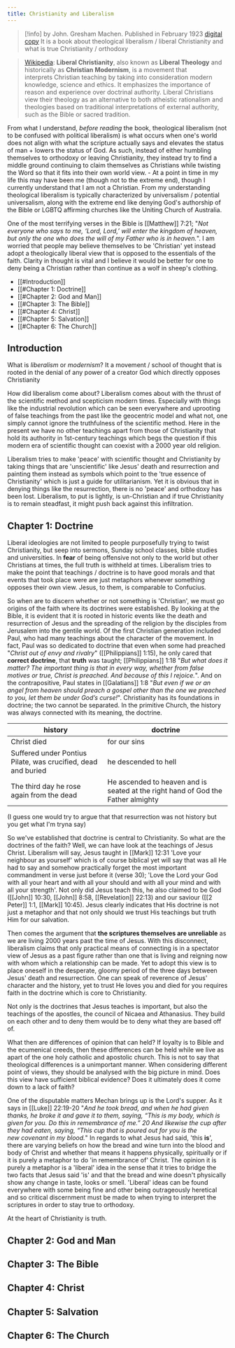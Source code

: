 ```yaml
---
title: Christianity and Liberalism
---
```


>[!info] by John. Gresham Machen. Published in February 1923
>[digital copy](https://www.monergism.com/thethreshold/sdg/machen/Christianity%20and%20Liberalism%20-%20J.%20Gresham%20Machen.pdf)
> It is a book about theological liberalism / liberal Christianity and what is true Christianity / orthodoxy

> [Wikipedia](https://en.wikipedia.org/wiki/Liberal_Christianity): **Liberal Christianity**, also known as **Liberal Theology** and historically as **Christian Modernism**, is a movement that interprets Christian teaching by taking into consideration modern knowledge, science and ethics. It emphasizes the importance of reason and experience over doctrinal authority. Liberal Christians view their theology as an alternative to both atheistic rationalism and theologies based on traditional interpretations of external authority, such as the Bible or sacred tradition.

From what I understand, *before reading* the book, theological liberalism (not to be confused with political liberalism) is what occurs when one's world does not align with what the scripture actually says and elevates the status of man + lowers the status of God. As such, instead of either humbling themselves to orthodoxy or leaving Christianity, they instead try to find a middle ground continuing to claim themselves as Christians while twisting the Word so that it fits into their own world view. - At a point in time in my life this may have been me (though not to the extreme end), though I currently understand that I am not a Christian. From my understanding theological liberalism is typically characterized by universalism / potential universalism, along with the extreme end like denying God's authorship of the Bible or LGBTQ affirming churches like the Uniting Church of Australia.

One of the most terrifying verses in the Bible is [[Matthew]] 7:21; "*Not everyone who says to me, ‘Lord, Lord,’ will enter the kingdom of heaven, but only the one who does the will of my Father who is in heaven.*". I am worried that people may believe themselves to be 'Christian' yet instead adopt a theologically liberal view that is opposed to the essentials of the faith. Clarity in thought is vital and I believe it would be better for one to deny being a Christian rather than continue as a wolf in sheep's clothing.

- [[#Introduction]]
- [[#Chapter 1: Doctrine]]
- [[#Chapter 2: God and Man]]
- [[#Chapter 3: The Bible]]
- [[#Chapter 4: Christ]]
- [[#Chapter 5: Salvation]]
- [[#Chapter 6: The Church]]
## Introduction

What is *liberalism* or *modernism*? It a movement / school of thought that is rooted in the denial of any power of a creator God which directly opposes Christianity

How did liberalism come about? Liberalism comes about with the thrust of the scientific method and scepticism modern times. Especially with things like the industrial revolution which can be seen everywhere and uprooting of false teachings from the past like the geocentric model and what not, one simply cannot ignore the truthfulness of the scientific method. Here in the present we have no other teachings apart from those of Christianity that hold its authority in 1st-century teachings which begs the question if this modern era of scientific thought can coexist with a 2000 year old religion.

Liberalism tries to make 'peace' with scientific thought and Christianity by taking things that are 'unscientific' like Jesus' death and resurrection and painting them instead as symbols which point to the 'true essence of Christianity' which is just a guide for utilitarianism. Yet it is obvious that in denying things like the resurrection, there is no 'peace' and orthodoxy has been lost. Liberalism, to put is lightly, is un-Christian and if true Christianity is to remain steadfast, it might push back against this infiltration.
## Chapter 1: Doctrine

Liberal ideologies are not limited to people purposefully trying to twist Christianity, but seep into sermons, Sunday school classes, bible studies and universities. In **fear** of being offensive not only to the world but other Christians at times, the full truth is withheld at times. Liberalism tries to make the point that teachings / doctrine is to have good morals and that events that took place were are just metaphors whenever something opposes their own view. Jesus, to them, is comparable to Confucius.

So when are to discern whether or not something is 'Christian', we must go origins of the faith where its doctrines were established. By looking at the Bible, it is evident that it is rooted in historic events like the death and resurrection of Jesus and the spreading of the religion by the disciples from Jerusalem into the gentile world. Of the first Christian generation included Paul, who had many teachings about the character of the movement. In fact, Paul was so dedicated to doctrine that even when some had preached "*Christ out of envy and rivalry*" ([[Philippians]] 1:15), he only cared that **correct doctrine**, that **truth** was taught; [[Philippians]] 1:18 "*But what does it matter? The important thing is that in every way, whether from false motives or true, Christ is preached. And because of this I rejoice.*". And on the contrapositive, Paul states in [[Galatians]] 1:8 "*But even if we or an angel from heaven should preach a gospel other than the one we preached to you, let them be under God’s curse!*". Christianity has its foundations in doctrine; the two cannot be separated. In the primitive Church, the history was always connected with its meaning, the doctrine.

| history | doctrine |
| --- | ---|
| Christ died | for our sins |
| Suffered under Pontius Pilate, was crucified, dead and buried | he descended to hell |
| The third day he rose again from the dead | He ascended to heaven and is seated at the right hand of God the Father almighty
(I guess one would try to argue that that resurrection was not history but you get what I'm tryna say)

So we've established that doctrine is central to Christianity. So what are the doctrines of the faith? Well, we can have look at the teachings of Jesus Christ. Liberalism will say, Jesus taught in [[Mark]] 12:31 'Love your neighbour as yourself' which is of course biblical yet will say that was all He had to say and somehow practically forget the most important commandment in verse just before it (verse 30); 'Love the Lord your God with all your heart and with all your should and with all your mind and with all your strength'. Not only did Jesus teach this, he also claimed to be God ([[John]] 10:30, [[John]] 8:58, [[Revelation]] 22:13) and our saviour ([[2 Peter]] 1:1, [[Mark]] 10:45). Jesus clearly indicates that His doctrine is not just a metaphor and that not only should we trust His teachings but truth Him for our salvation.

Then comes the argument that **the scriptures themselves are unreliable** as we are living 2000 years past the time of Jesus. With this disconnect, liberalism claims that only practical means of connecting is in a spectator view of Jesus as a past figure rather than one that is living and reigning now with whom which a relationship can be made. Yet to adopt this view is to place oneself in the desperate, gloomy period of the three days between Jesus' death and resurrection. One can speak of reverence of Jesus' character and the history, yet to trust He loves you and died for you requires faith in the doctrine which is core to Christianity.

Not only is the doctrines that Jesus teaches is important, but also the teachings of the apostles, the council of Nicaea and Athanasius. They build on each other and to deny them would be to deny what they are based off of.

What then are differences of opinion that can held? If loyalty is to Bible and the ecumenical creeds, then these differences can be held while we live as apart of the one holy catholic and apostolic church. This is not to say that theological differences is a unimportant manner. When considering different point of views, they should be analysed with the big picture in mind. Does this view have sufficient biblical evidence? Does it ultimately does it come down to a lack of faith?

One of the disputable matters Mechan brings up is the Lord's supper. As it says in [[Luke]] 22:19-20 "*And he took bread, and when he had given thanks, he broke it and gave it to them, saying, “This is my body, which is given for you. Do this in remembrance of me.” 20 And likewise the cup after they had eaten, saying, “This cup that is poured out for you is the new covenant in my blood.*" In regards to what Jesus had said, 'this **is**', there are varying beliefs on how the bread and wine turn into the blood and body of Christ and whether that means it happens physically, spiritually or if it is purely a metaphor to do 'in remembrance of' Christ. The opinion it is purely a metaphor is a 'liberal' idea in the sense that it tries to bridge the two facts that Jesus said 'is' and that the bread and wine doesn't physically show any change in taste, looks or smell. 'Liberal' ideas can be found everywhere with some being fine and other being outrageously heretical and so critical discernment must be made to when trying to interpret the scriptures in order to stay true to orthodoxy.

At the heart of Christianity is truth.
## Chapter 2: God and Man

## Chapter 3: The Bible

## Chapter 4: Christ

## Chapter 5: Salvation

## Chapter 6: The Church



